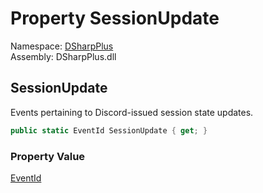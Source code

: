 # Property SessionUpdate

Namespace: [DSharpPlus](DSharpPlus.md)  
Assembly: DSharpPlus.dll

## <a id="DSharpPlus_LoggerEvents_SessionUpdate"></a>SessionUpdate

Events pertaining to Discord-issued session state updates.

```csharp
public static EventId SessionUpdate { get; }
```

### Property Value

[EventId](https://learn.microsoft.com/dotnet/api/microsoft.extensions.logging.eventid)

